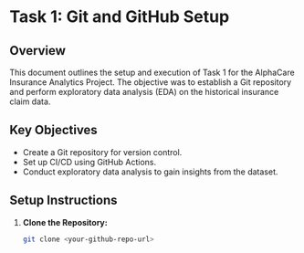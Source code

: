  # Task 1: Git and GitHub Setup

## Overview
This document outlines the setup and execution of Task 1 for the AlphaCare Insurance Analytics Project. The objective was to establish a Git repository and perform exploratory data analysis (EDA) on the historical insurance claim data.

## Key Objectives
- Create a Git repository for version control.
- Set up CI/CD using GitHub Actions.
- Conduct exploratory data analysis to gain insights from the dataset.

## Setup Instructions
1. **Clone the Repository:**
   ```bash
   git clone <your-github-repo-url>
